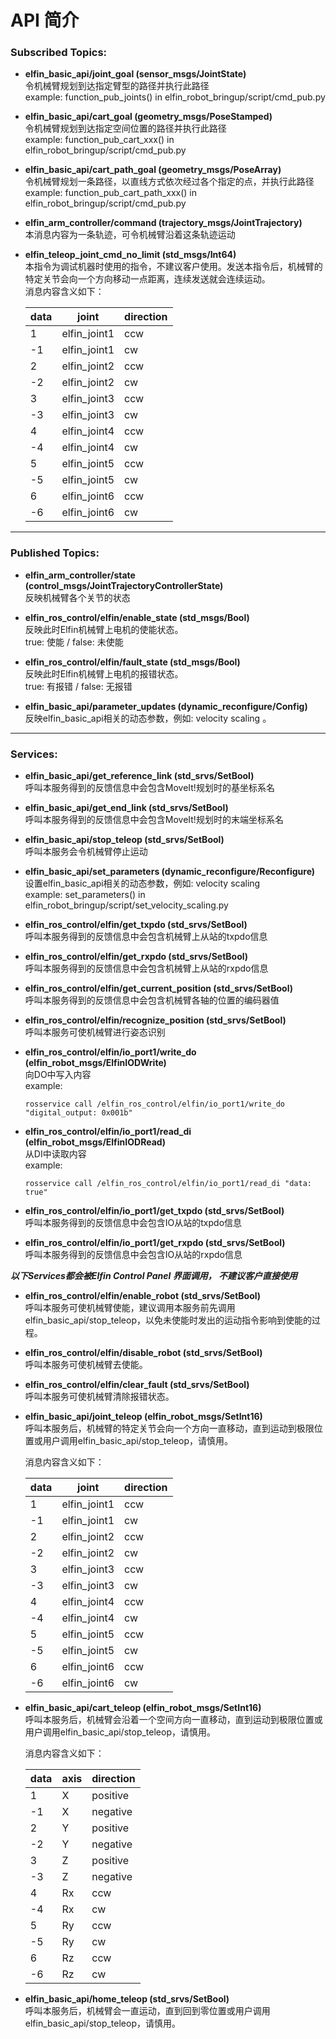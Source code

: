  API 简介
=====
### Subscribed Topics:

* **elfin_basic_api/joint_goal (sensor_msgs/JointState)**  
令机械臂规划到达指定臂型的路径并执行此路径  
example: function_pub_joints() in elfin_robot_bringup/script/cmd_pub.py

* **elfin_basic_api/cart_goal (geometry_msgs/PoseStamped)**  
令机械臂规划到达指定空间位置的路径并执行此路径  
example: function_pub_cart_xxx() in elfin_robot_bringup/script/cmd_pub.py

* **elfin_basic_api/cart_path_goal (geometry_msgs/PoseArray)**  
令机械臂规划一条路径，以直线方式依次经过各个指定的点，并执行此路径  
example: function_pub_cart_path_xxx() in elfin_robot_bringup/script/cmd_pub.py

* **elfin_arm_controller/command (trajectory_msgs/JointTrajectory)**  
本消息内容为一条轨迹，可令机械臂沿着这条轨迹运动

* **elfin_teleop_joint_cmd_no_limit (std_msgs/Int64)**  
本指令为调试机器时使用的指令，不建议客户使用。发送本指令后，机械臂的特定关节会向一个方向移动一点距离，连续发送就会连续运动。  
消息内容含义如下：

	| data | joint       | direction |
	| ------- | ------------| -------------- |
	| 1 | elfin_joint1| ccw |
	| -1 | elfin_joint1 | cw |
	| 2 | elfin_joint2 | ccw |
	| -2 | elfin_joint2 | cw |
	| 3 | elfin_joint3| ccw |
	| -3 | elfin_joint3 | cw |
	| 4 | elfin_joint4 | ccw |
	| -4 | elfin_joint4 | cw |
	| 5 | elfin_joint5| ccw |
	| -5 | elfin_joint5 | cw |
	| 6 | elfin_joint6 | ccw |
	| -6 | elfin_joint6 | cw |

------
### Published Topics:

* **elfin_arm_controller/state (control_msgs/JointTrajectoryControllerState)**  
反映机械臂各个关节的状态

* **elfin_ros_control/elfin/enable_state (std_msgs/Bool)**  
反映此时Elfin机械臂上电机的使能状态。  
true: 使能  / false: 未使能

* **elfin_ros_control/elfin/fault_state (std_msgs/Bool)**  
反映此时Elfin机械臂上电机的报错状态。  
true: 有报错  / false: 无报错

* **elfin_basic_api/parameter_updates (dynamic_reconfigure/Config)**  
反映elfin_basic_api相关的动态参数，例如: velocity scaling 。

------
### Services:

* **elfin_basic_api/get_reference_link (std_srvs/SetBool)**  
呼叫本服务得到的反馈信息中会包含MoveIt!规划时的基坐标系名

* **elfin_basic_api/get_end_link (std_srvs/SetBool)**  
呼叫本服务得到的反馈信息中会包含MoveIt!规划时的末端坐标系名

* **elfin_basic_api/stop_teleop (std_srvs/SetBool)**  
呼叫本服务会令机械臂停止运动

* **elfin_basic_api/set_parameters (dynamic_reconfigure/Reconfigure)**  
设置elfin_basic_api相关的动态参数，例如: velocity scaling  
example: set_parameters() in elfin_robot_bringup/script/set_velocity_scaling.py

* **elfin_ros_control/elfin/get_txpdo (std_srvs/SetBool)**  
呼叫本服务得到的反馈信息中会包含机械臂上从站的txpdo信息

* **elfin_ros_control/elfin/get_rxpdo (std_srvs/SetBool)**  
呼叫本服务得到的反馈信息中会包含机械臂上从站的rxpdo信息

* **elfin_ros_control/elfin/get_current_position (std_srvs/SetBool)**  
呼叫本服务得到的反馈信息中会包含机械臂各轴的位置的编码器值  

* **elfin_ros_control/elfin/recognize_position (std_srvs/SetBool)**  
呼叫本服务可使机械臂进行姿态识别

* **elfin_ros_control/elfin/io_port1/write_do (elfin_robot_msgs/ElfinIODWrite)**  
向DO中写入内容  
example:  
	```
	rosservice call /elfin_ros_control/elfin/io_port1/write_do "digital_output: 0x001b"
	```

* **elfin_ros_control/elfin/io_port1/read_di (elfin_robot_msgs/ElfinIODRead)**  
从DI中读取内容  
example:  
	```
	rosservice call /elfin_ros_control/elfin/io_port1/read_di "data: true"
	```

* **elfin_ros_control/elfin/io_port1/get_txpdo (std_srvs/SetBool)**  
呼叫本服务得到的反馈信息中会包含IO从站的txpdo信息

* **elfin_ros_control/elfin/io_port1/get_rxpdo (std_srvs/SetBool)**  
呼叫本服务得到的反馈信息中会包含IO从站的rxpdo信息


***以下Services都会被Elfin Control Panel 界面调用， 不建议客户直接使用***

* **elfin_ros_control/elfin/enable_robot (std_srvs/SetBool)**  
呼叫本服务可使机械臂使能，建议调用本服务前先调用elfin_basic_api/stop_teleop，以免未使能时发出的运动指令影响到使能的过程。  

* **elfin_ros_control/elfin/disable_robot (std_srvs/SetBool)**  
呼叫本服务可使机械臂去使能。  

* **elfin_ros_control/elfin/clear_fault (std_srvs/SetBool)**  
呼叫本服务可使机械臂清除报错状态。  

* **elfin_basic_api/joint_teleop (elfin_robot_msgs/SetInt16)**  
呼叫本服务后，机械臂的特定关节会向一个方向一直移动，直到运动到极限位置或用户调用elfin_basic_api/stop_teleop，请慎用。

	消息内容含义如下：

	| data | joint       | direction |
	| ------- | ------------| -------------- |
	| 1 | elfin_joint1| ccw |
	| -1 | elfin_joint1 | cw |
	| 2 | elfin_joint2 | ccw |
	| -2 | elfin_joint2 | cw |
	| 3 | elfin_joint3| ccw |
	| -3 | elfin_joint3 | cw |
	| 4 | elfin_joint4 | ccw |
	| -4 | elfin_joint4 | cw |
	| 5 | elfin_joint5| ccw |
	| -5 | elfin_joint5 | cw |
	| 6 | elfin_joint6 | ccw |
	| -6 | elfin_joint6 | cw |

* **elfin_basic_api/cart_teleop (elfin_robot_msgs/SetInt16)**  
呼叫本服务后，机械臂会沿着一个空间方向一直移动，直到运动到极限位置或用户调用elfin_basic_api/stop_teleop，请慎用。

	消息内容含义如下：

	| data | axis       | direction |
	| ------- | ------------| -------------- |
	| 1 | X | positive |
	| -1 | X | negative |
	| 2 | Y | positive |
	| -2 | Y | negative |
	| 3 | Z | positive |
	| -3 | Z | negative |
	| 4 | Rx | ccw |
	| -4 | Rx | cw |
	| 5 | Ry | ccw |
	| -5 | Ry | cw |
	| 6 | Rz | ccw |
	| -6 | Rz | cw |

* **elfin_basic_api/home_teleop (std_srvs/SetBool)**  
呼叫本服务后，机械臂会一直运动，直到回到零位置或用户调用elfin_basic_api/stop_teleop，请慎用。
